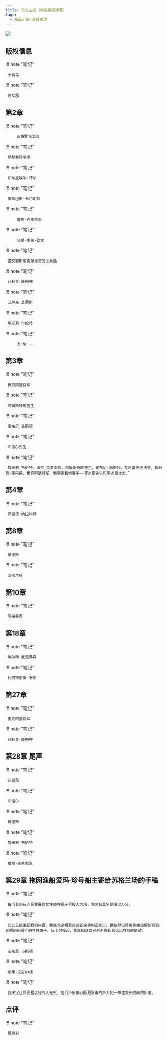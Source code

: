 ```yaml
---
title: 无人生还（同名英剧原著）
tags:
  - 精品小说-悬疑推理
---
```


![](https://cdn.weread.qq.com/weread/cover/63/yuewen_728514/t7_yuewen_7285141680854106.jpg)


## 版权信息




!!! note "笔记"

	 士兵岛 


!!! note "笔记"

	 德文郡 


## 第2章




!!! note "笔记"

	     瓦格雷夫法官 


!!! note "笔记"

	 萨默塞特平原 


!!! note "笔记"

	 加布里埃尔·特尔 


!!! note "笔记"

	 康斯坦斯·卡尔明顿 


!!! note "笔记"

	     维拉·克莱索恩 


!!! note "笔记"

	     乌娜·南希·欧文 
 


!!! note "笔记"

	 德文郡斯蒂克尔黑文的士兵岛 


!!! note "笔记"

	 菲利普·隆巴德 


!!! note "笔记"

	 艾萨克·莫里斯 


!!! note "笔记"

	 埃米莉·布伦特 


!!! note "笔记"

	     尤·纳·…… 


## 第3章




!!! note "笔记"

	 麦克阿瑟将军 


!!! note "笔记"

	 阿姆斯特朗医生 


!!! note "笔记"

	 安东尼·马斯顿 


!!! note "笔记"

	 布洛尔先生 


!!! note "笔记"

	 埃米莉·布伦特，维拉·克莱索恩，阿姆斯特朗医生，安东尼·马斯顿，瓦格雷夫老法官，菲利普·隆巴德，麦克阿瑟将军，男管家和他妻子——罗杰斯先生和罗杰斯太太。” 
 


## 第4章




!!! note "笔记"

	 弗雷德·纳拉科特 


## 第8章




!!! note "笔记"

	 莫里斯 


!!! note "笔记"

	 汉密尔顿 


## 第10章




!!! note "笔记"

	 阿米泰奇 


## 第18章




!!! note "笔记"

	 埃尔西·麦克弗森 


!!! note "笔记"

	 比阿特丽斯·泰勒 


## 第27章




!!! note "笔记"

	 麦克阿瑟将军 


!!! note "笔记"

	 菲利普·隆巴德 


## 第28章 尾声




!!! note "笔记"

	 曲砜那 


!!! note "笔记"

	 布洛尔 


!!! note "笔记"

	 莫里斯 


!!! note "笔记"

	 埃米莉·布伦特 


!!! note "笔记"

	 维拉·克莱索恩 


## 第29章 拖网渔船爱玛·珍号船主寄给苏格兰场的手稿




!!! note "笔记"

	 每当看到有人把重要的文件装在瓶子里投入大海，我总会莫名的激动万分。 


!!! note "笔记"

	 死亡总能激起我的兴趣，我喜欢亲眼看见或者亲手制造死亡。我依然记得用黄蜂做解剖实验，还解剖花园里的各种虫子。从小时候起，我就知道自己对杀戮有着无比强烈的欲望。 


!!! note "笔记"

	 安东尼·马斯顿 


!!! note "笔记"

	 雨果·汉密尔顿 


!!! note "笔记"

	 我决定让罪恶程度轻的人先死，他们不用像心肠更狠毒的杀人犯一样遭受长时间的折磨。 


## 点评




!!! note "笔记"

	 很精彩
 

